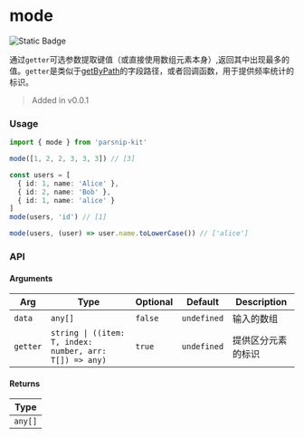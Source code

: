 # mode
![Static Badge](https://img.shields.io/badge/Coverage-100.00%-FF8C00)
      
通过`getter`可选参数提取键值（或直接使用数组元素本身）,返回其中出现最多的值。`getter`是类似于[getByPath](../object/getByPath)的字段路径，或者回调函数，用于提供频率统计的标识。

> Added in v0.0.1



### Usage

```ts
import { mode } from 'parsnip-kit'

mode([1, 2, 2, 3, 3, 3]) // [3]

const users = [
  { id: 1, name: 'Alice' },
  { id: 2, name: 'Bob' },
  { id: 1, name: 'alice' }
]
mode(users, 'id') // [1]

mode(users, (user) => user.name.toLowerCase()) // ['alice']
```


### API

#### Arguments

| Arg | Type | Optional | Default | Description |
| --- | --- | --- | --- | --- |
| `data` | `any[]` | `false` | `undefined` | 输入的数组  |
| `getter` | `string \| ((item: T, index: number, arr: T[]) => any)` | `true` | `undefined` | 提供区分元素的标识  |

#### Returns

| Type |
| ---  |
| `any[]`  |